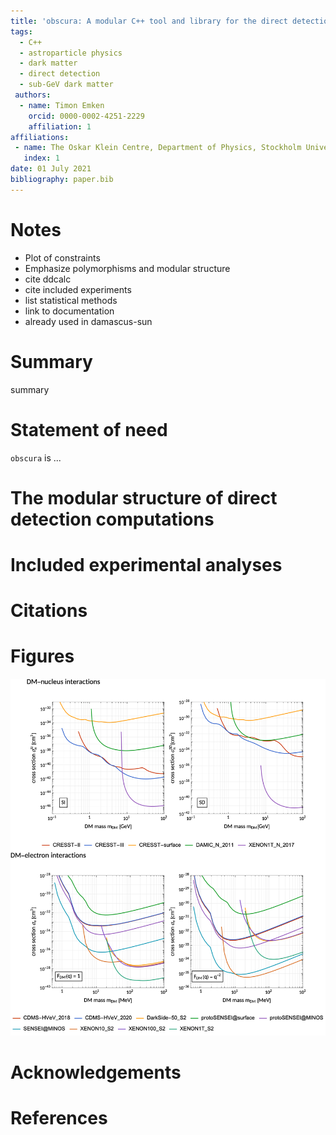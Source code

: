 ```yaml
---
title: 'obscura: A modular C++ tool and library for the direct detection of dark matter particles via nuclear and electron recoils'
tags:
  - C++
  - astroparticle physics
  - dark matter
  - direct detection
  - sub-GeV dark matter
 authors:
  - name: Timon Emken
    orcid: 0000-0002-4251-2229
    affiliation: 1
affiliations:
 - name: The Oskar Klein Centre, Department of Physics, Stockholm University, AlbaNova, SE-10691 Stockholm, Sweden
   index: 1
date: 01 July 2021
bibliography: paper.bib
---
```


# Notes

- Plot of constraints
- Emphasize polymorphisms and modular structure
- cite ddcalc
- cite included experiments
- list statistical methods
- link to documentation
- already used in damascus-sun

# Summary

<!-- https://joss.readthedocs.io/en/latest/submitting.html#example-paper-and-bibliography -->
<!-- https://joss.readthedocs.io/en/latest/submitting.html#submission-requirements -->

summary

# Statement of need

`obscura` is ...
 

# The modular structure of direct detection computations

<!-- As derived [@Essig:2015cda] ... -->

<!-- Single dollars ($) are required for inline mathematics e.g. $f(x) = e^{\pi/x}$

Double dollars make self-standing equations:

$$\Theta(x) = \left\{\begin{array}{l}
0\textrm{ if } x < 0\cr
1\textrm{ else}
\end{array}\right.$$

You can also use plain \LaTeX for equations
\begin{equation}\label{eq:fourier}
\hat f(\omega) = \int_{-\infty}^{\infty} f(x) e^{i\omega x} dx
\end{equation}
and refer to \autoref{eq:fourier} from text. -->

# Included experimental analyses

# Citations

<!-- Citations to entries in paper.bib should be in
[rMarkdown](http://rmarkdown.rstudio.com/authoring_bibliographies_and_citations.html)
format.

For a quick reference, the following citation commands can be used:
- `@author:2001`  ->  "Author et al. (2001)"
- `[@author:2001]` -> "(Author et al., 2001)"
- `[@author1:2001; @author2:2001]` -> "(Author1 et al., 2001; Author2 et al., 2002)" -->

# Figures

![Caption for example figure.\label{fig:example}](obscura_DD_Constraints.png)

<!-- Figures can be included like this:
![Caption for example figure.\label{fig:example}](obscura_DD_Constraints.png)
and referenced from text using \autoref{fig:example}. -->

<!-- Figure sizes can be customized by adding an optional second parameter:
![Caption for example figure.](figure.png){ width=20% } -->

# Acknowledgements


# References